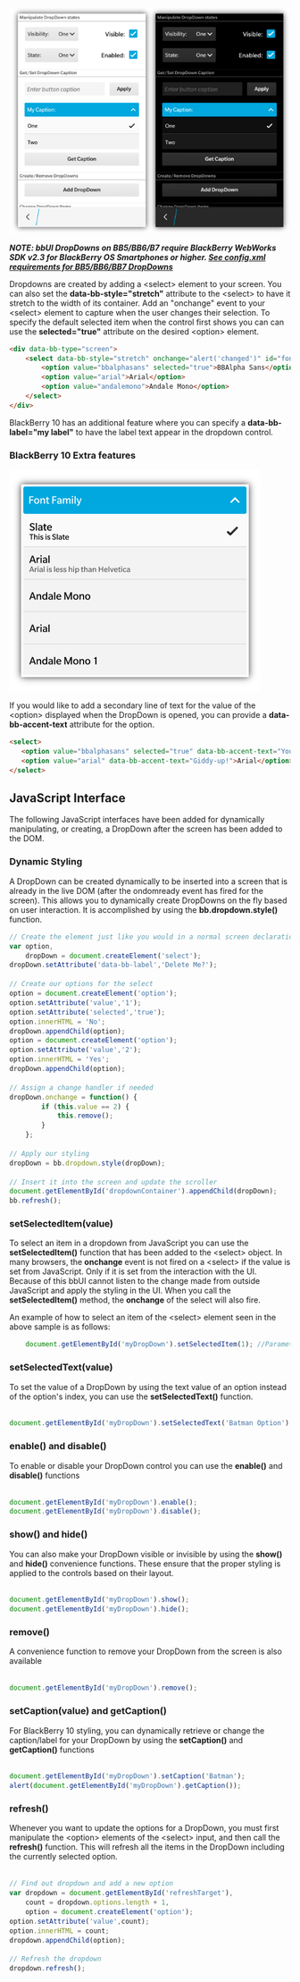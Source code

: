 ![DropDown](images/screenshots/dropdownBB10.png)

_**NOTE: bbUI DropDowns on BB5/BB6/B7 require BlackBerry WebWorks SDK v2.3 for BlackBerry OS Smartphones or higher. [See config.xml requirements for BB5/BB6/BB7 DropDowns](Config.xml-Requirements)**_


Dropdowns are created by adding a &lt;select&gt; element to your screen.  You can also set the **data-bb-style="stretch"** attribute to the &lt;select&gt; to have it stretch 
to the width of its container.  Add an "onchange" event to your &lt;select&gt; element to capture when the user changes their selection.  To specify the default
selected item when the control first shows you can can use the **selected="true"** attribute on the desired &lt;option&gt; element.
```html
<div data-bb-type="screen">
    <select data-bb-style="stretch" onchange="alert('changed')" id="fontfamily">
        <option value="bbalphasans" selected="true">BBAlpha Sans</option>
        <option value="arial">Arial</option>
        <option value="andalemono">Andale Mono</option>
    </select>
</div>
```
BlackBerry 10 has an additional feature where you can specify a **data-bb-label="my label"** to have the label text appear in the dropdown control.

### BlackBerry 10 Extra features

![Accent](images/screenshots/bb10dropdownaccent.png)

If you would like to add a secondary line of text for the value of the &lt;option&gt; displayed when the DropDown is opened, you can provide a **data-bb-accent-text** attribute for the option.

```html
<select>
   <option value="bbalphasans" selected="true" data-bb-accent-text="You Betcha!">BBAlpha Sans</option>
   <option value="arial" data-bb-accent-text="Giddy-up!">Arial</option>
</select>
```

## JavaScript Interface

The following JavaScript interfaces have been added for dynamically manipulating, or creating, a DropDown after the screen has been added to the DOM.

### Dynamic Styling

A DropDown can be created dynamically to be inserted into a screen that is already in the live DOM (after the ondomready event has fired for the screen).  This allows you to dynamically create DropDowns on the fly based on user interaction.  It is accomplished by using the **bb.dropdown.style()** function.

```javascript
// Create the element just like you would in a normal screen declaration
var option,
    dropDown = document.createElement('select');
dropDown.setAttribute('data-bb-label','Delete Me?');
	
// Create our options for the select
option = document.createElement('option');
option.setAttribute('value','1');
option.setAttribute('selected','true');
option.innerHTML = 'No';
dropDown.appendChild(option);
option = document.createElement('option');
option.setAttribute('value','2');
option.innerHTML = 'Yes';
dropDown.appendChild(option);
	
// Assign a change handler if needed
dropDown.onchange = function() {
		if (this.value == 2) {
			this.remove();
		} 
	};
		
// Apply our styling
dropDown = bb.dropdown.style(dropDown);
	
// Insert it into the screen and update the scroller
document.getElementById('dropdownContainer').appendChild(dropDown);
bb.refresh();

```

### setSelectedItem(value)

To select an item in a dropdown from JavaScript you can use the **setSelectedItem()** function that has been added to the &lt;select&gt; object. In many browsers, the **onchange** event
is not fired on a &lt;select&gt; if the value is set from JavaScript.  Only if it is set from the interaction with the UI.  Because of this bbUI cannot listen to the change made 
from outside JavaScript and apply the styling in the UI. When you call the **setSelectedItem()** method, the **onchange** of the select will also fire.

An example of how to select an item of the &lt;select&gt; element seen in the above sample is as follows:
```javascript
    document.getElementById('myDropDown').setSelectedItem(1); //Parameter is the index of the item in the list
```

### setSelectedText(value)

To set the value of a DropDown by using the text value of an option instead of the option's index, you can use the **setSelectedText()** function.

```javascript

document.getElementById('myDropDown').setSelectedText('Batman Option');

```

### enable() and disable()

To enable or disable your DropDown control you can use the **enable()** and **disable()** functions

```javascript

document.getElementById('myDropDown').enable();
document.getElementById('myDropDown').disable();

```

### show() and hide()

You can also make your DropDown visible or invisible by using the **show()** and **hide()** convenience functions. These ensure that the proper styling is applied to the controls based on their layout.

```javascript

document.getElementById('myDropDown').show();
document.getElementById('myDropDown').hide();

```

### remove()

A convenience function to remove your DropDown from the screen is also available

```javascript

document.getElementById('myDropDown').remove();

```

### setCaption(value) and getCaption()

For BlackBerry 10 styling, you can dynamically retrieve or change the caption/label for your DropDown by using the **setCaption()** and **getCaption()** functions

```javascript

document.getElementById('myDropDown').setCaption('Batman');
alert(document.getElementById('myDropDown').getCaption());

```

### refresh()

Whenever you want to update the options for a DropDown, you must first manipulate the &lt;option&gt; elements of the &lt;select&gt; input, and then call the **refresh()** function.  This will refresh all the items in the DropDown including the currently selected option.

```javascript

// Find out dropdown and add a new option
var dropdown = document.getElementById('refreshTarget'),
	count = dropdown.options.length + 1,
	option = document.createElement('option');
option.setAttribute('value',count);
option.innerHTML = count;
dropdown.appendChild(option);
	
// Refresh the dropdown
dropdown.refresh();

```